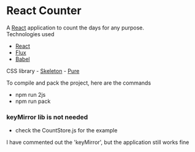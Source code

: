 React Counter
================
A [React][1] application to count the days for any purpose.           
Technologies used
 - [React][1]
 - [Flux][2]
 - [Babel][3]

CSS library
	- [Skeleton][4]
	- [Pure][5]

To compile and pack the project, here are the commands
 - npm run 2js
 - npm run pack

### keyMirror lib is not needed
 - check the CountStore.js for the example         
 
I have commented out the 'keyMirror', but the application still works fine








[1]: http://facebook.github.io/react/
[2]: http://facebook.github.io/flux/
[3]: https://babeljs.io
[4]: https://github.com/dhg/Skeleton
[5]: https://github.com/yahoo/pure/